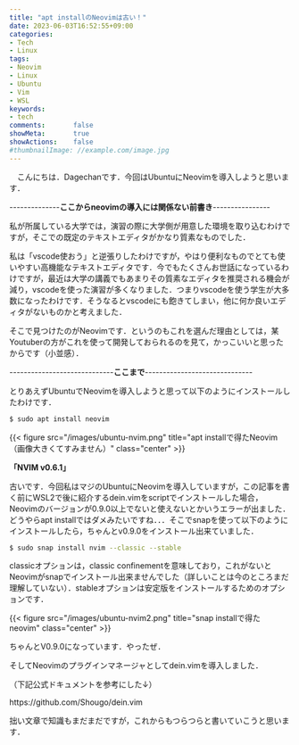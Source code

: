 ```yaml
---
title: "apt installのNeovimは古い！"
date: 2023-06-03T16:52:55+09:00
categories:
- Tech
- Linux
tags:
- Neovim
- Linux
- Ubuntu
- Vim
- WSL
keywords:
- tech
comments:       false
showMeta:       true
showActions:    false
#thumbnailImage: //example.com/image.jpg
---
```


　こんにちは．Dagechanです．今回はUbuntuにNeovimを導入しようと思います．

--------------**ここからneovimの導入には関係ない前書き**----------------

私が所属している大学では，演習の際に大学側が用意した環境を取り込むわけですが，そこでの既定のテキストエディタがかなり質素なものでした．

私は「vscode使おう」と逆張りしたわけですが，やはり便利なものでとても使いやすい高機能なテキストエディタです．今でもたくさんお世話になっているわけですが，最近は大学の講義でもあまりその質素なエディタを推奨される機会が減り，vscodeを使った演習が多くなりました．つまりvscodeを使う学生が大多数になったわけです．そうなるとvscodeにも飽きてしまい，他に何か良いエディタがないものかと考えました．

そこで見つけたのがNeovimです．というのもこれを選んだ理由としては，某Youtuberの方がこれを使って開発しておられるのを見て，かっこいいと思ったからです（小並感）．

-----------------------------**ここまで**------------------------------

とりあえずUbuntuでNeovimを導入しようと思って以下のようにインストールしたわけです．

```bash
$ sudo apt install neovim
```
{{< figure src="/images/ubuntu-nvim.png" title="apt installで得たNeovim（画像大きくてすみません）" class="center" >}}

**<p>「NVIM v0.6.1」</p>**
古いです．今回私はマジのUbuntuにNeovimを導入していますが，この記事を書く前にWSL2で後に紹介するdein.vimをscriptでインストールした場合，Neovimのバージョンが0.9.0以上でないと使えないとかいうエラーが出ました．どうやらapt installではダメみたいですね．．．そこでsnapを使って以下のようにインストールしたら，ちゃんとv0.9.0をインストール出来ていました．

```bash
$ sudo snap install nvim --classic --stable
```
classicオプションは，classic confinementを意味しており，これがないとNeovimがsnapでインストール出来ませんでした（詳しいことは今のところまだ理解していない）．stableオプションは安定版をインストールするためのオプションです．

{{< figure src="/images/ubuntu-nvim2.png" title="snap installで得たneovim" class="center" >}}

ちゃんとV0.9.0になっています．やったぜ．


<P>そしてNeovimのプラグインマネージャとしてdein.vimを導入しました．</P>
<p>（下記公式ドキュメントを参考にした↓）</p>
<p>https://github.com/Shougo/dein.vim</p>

拙い文章で知識もまだまだですが，これからもつらつらと書いていこうと思います．














